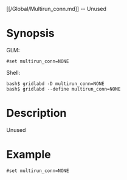 [[/Global/Multirun_conn.md]] -- Unused

# Synopsis
GLM:
~~~
#set multirun_conn=NONE
~~~
Shell:
~~~
bash$ gridlabd -D multirun_conn=NONE
bash$ gridlabd --define multirun_conn=NONE
~~~

# Description

Unused

# Example

~~~
#set multirun_conn=NONE
~~~
